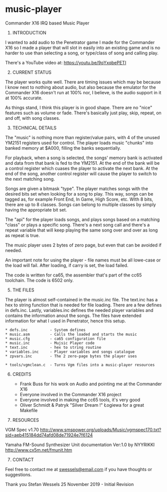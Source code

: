 # music-player
 Commander X16 IRQ based Music Player

1. INTRODUCTION

I wanted to add audio to the Penetrator game I made for the Commander X16 so I
made a player that will slot in easily into an existing game and is no harder
to use than selecting a song, or type/class of song and calling play.

There's a YouTube video at: https://youtu.be/9qYxqbePETI

2. CURRENT STATUS

The player works quite well.  There are timing issues which may be because I
know next to nothing about audio, but also because the emulator for the
Commander X16 doesn't run at 100% nor, I believe, is the audio support in it at
100% accurate.

As things stand, I think this player is in good shape.  There are no "nice"
features such as volume or fade.  There's basically just play, skip, repeat, on
and off, with song classes.

3. TECHNICAL DETAILS

The "music" is nothing more than register/value pairs, with 4 of the unused
YM2151 registers used for control.  The player loads music "chunks" into banked
memory at $A000, filling the banks sequentially.  

For playback, when a song is selected, the songs' memory bank is activated and
data from that bank is fed to the YM2151.  At the end of the bank will be a
control register which cuases the player to activate the next bank.  At the end
of the song, another control register will cause the player to switch to the
next matching song.

Songs are given a bitmask "type".  The player matches songs with the desired
bits set when looking for a song to play.  This way, songs can be tagged as,
for example Front End, In Game, High Score, etc.  WIth 8 bits, there are up to
8 classes.  Songs can belong to multiple classes by simply having the
appropriate bit set.

The "api" for the player loads songs, and plays songs based on a matching
"class" or plays a specific song.  There's a next song call and there's a
repeat variable that will keep playing the same song over and over as long as
repeat is true.

The music player uses 2 bytes of zero page, but even that can be avoided if
needed.

An important note for using the player - file names must be all lowe-case or
the load will fail.  After loading, if carry is set, the load failed.

The code is written for ca65, the assembler that's part of the cc65 toolchain.
The code is 6502 only.

5. THE FILES

The player is almost self-contained in the music.inc file.  The text.inc has a
hex to string function that is needed for file loading.  There are a few
defines in defs.inc.  Lastly, variables.inc defines the needed player variables
and contains the information anout the songs.  The files have extended
information for what I used in Penetrator, hence this setup.

    * defs.inc          - System defines
    * music.asm         - Calls the loaded and starts the music
    * music.cfg         - ca65 configuration file
    * music.inc         - Mujsic Player code 
    * text.inc          - hex to string routine
    * variables.inc     - Player variables and songs catalogue
    * zpvars.inc        - The 2 zero-page bytes the player uses

    * tools/vgmclean.c  - Turns Vgm files into a music-player resources

6. CREDITS

    * Frank Buss for his work on Audio and pointing me at the Commander X16
    * Everyone involved in the Commander X16 project
    * Everyone involved in making the cc65 tools, it's very good
    * Oliver Schmidt & Patryk "Silver Dream !" Łogiewa for a great Makefile

7.  RESOURCES

VGM Spec v1.70
http://www.smspower.org/uploads/Music/vgmspec170.txt?sid=aeb415184dd74afd08de71924e7f6124

Yamaha FM-Sound Synthesizer Unit documentation Ver:1.0 by NYYRIKKI
http://www.cx5m.net/fmunit.htm

7. CONTACT

Feel free to contact me at swessels@email.com if you have thoughts or
suggestions.

Thank you
Stefan Wessels
25 November 2019 - Initial Revision
